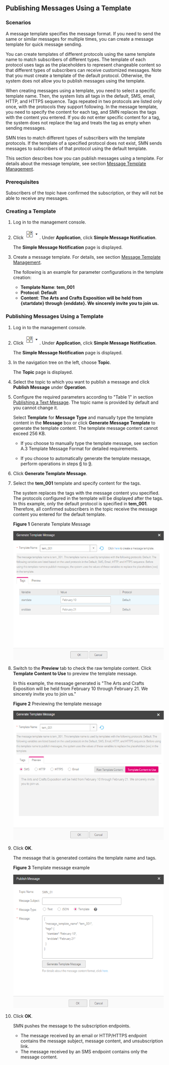 ## Publishing Messages Using a Template

### Scenarios

A message template specifies the message format. If you need to send the same or similar messages for multiple times, you can create a message template for quick message sending.

You can create templates of different protocols using the same template name to match subscribers of different types. The template of each protocol uses tags as the placeholders to represent changeable content so that different types of subscribers can receive customized messages. Note that you must create a template of the default protocol. Otherwise, the system does not allow you to publish messages using the template.

When creating messages using a template, you need to select a specific template name. Then, the system lists all tags in the default, SMS, email, HTTP, and HTTPS sequence. Tags repeated in two protocols are listed only once, with the protocols they support following. In the message template, you need to specify the content for each tag, and SMN replaces the tags with the content you entered. If you do not enter specific content for a tag, the system does not replace the tag and treats the tag as empty when sending messages.

SMN tries to match different types of subscribers with the template protocols. If the template of a specified protocol does not exist, SMN sends messages to subscribers of that protocol using the default template.

This section describes how you can publish messages using a template. For details about the message template, see section <a href="Message Template Management">Message Template Management</a>.

### Prerequisites

Subscribers of the topic have confirmed the subscription, or they will not be able to receive any messages.

### Creating a Template

1.  Log in to the management console.

2.  Click ![](./figure/001.png). Under **Application**, click **Simple Message Notification**.

	The **Simple Message Notification** page is displayed.

1.  Create a message template. For details, see section <a href="Message Template Management">Message Template Management</a>.

	The following is an example for parameter configurations in the template creation:
	- **Template Name**: **tem_001**
	- **Protocol**: **Default**
	- **Content**: **The Arts and Crafts Exposition will be held from {startdate} through {enddate}. We sincerely invite you to join us.**
### Publishing Messages Using a Template

1.  Log in to the management console.

2.  Click ![](./figure/001.png). Under **Application**, click **Simple Message Notification**.

	The **Simple Message Notification** page is displayed.

1.  In the navigation tree on the left, choose **Topic**.

	The **Topic** page is displayed.

1.  Select the topic to which you want to publish a message and click **Publish Message** under **Operation**.

2.  Configure the required parameters according to "Table 1" in section <a href="Publishing a Text Message">Publishing a Text Message</a>. The topic name is provided by default and you cannot change it.

	Select **Template** for **Message Type** and manually type the template content in the **Message** box or click **Generate Message Template** to generate the template content. The template message content cannot exceed 256 KB.

	- If you choose to manually type the template message, see section A.3 Template Message Format for detailed requirements.

	- If you choose to automatically generate the template message, perform operations in steps [6](#jump03) to [9](#jump04).

1.  <span id="jump03" class="anchor"></span>Click **Generate Template Message**.

2.  Select the **tem_001** template and specify content for the tags.

	The system replaces the tags with the message content you specified. The protocols configured in the template will be displayed after the tags. In this example, only the default protocol is specified in **tem_001**. Therefore, all confirmed subscribers in the topic receive the message content you entered for the default template.

	**Figure 1** Generate Template Message

	![](./figure/template01.png)

1.  Switch to the **Preview** tab to check the raw template content. Click **Template Content to Use** to preview the template message.

	In this example, the message generated is "The Arts and Crafts Exposition will be held from February 10 through February 21. We sincerely invite you to join us."

	**Figure 2** Previewing the template message

	![](./figure/template02.png)

1.  <span id="jump04" class="anchor"></span>Click **OK**.

	The message that is generated contains the template name and tags.

	**Figure 3** Template message example

	![](./figure/template03.png)

1.  Click **OK**.

	SMN pushes the message to the subscription endpoints.

	- The message received by an email or HTTP/HTTPS endpoint contains the message subject, message content, and unsubscription link.
	- The message received by an SMS endpoint contains only the message content.
